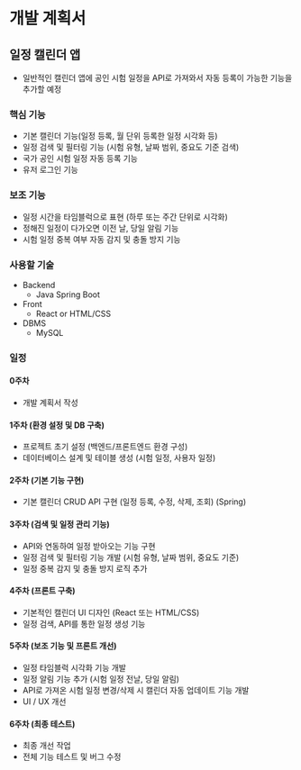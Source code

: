 # 개발 계획서

## 일정 캘린더 앱
- 일반적인 캘린더 앱에 공인 시험 일정을 API로 가져와서 자동 등록이 가능한 기능을 추가할 예정

### 핵심 기능

- 기본 캘린더 기능(일정 등록, 월 단위 등록한 일정 시각화 등)
- 일정 검색 및 필터링 기능 (시험 유형, 날짜 범위, 중요도 기준 검색)
- 국가 공인 시험 일정 자동 등록 기능
- 유저 로그인 기능

### 보조 기능

- 일정 시간을 타임블럭으로 표현 (하루 또는 주간 단위로 시각화)
- 정해진 일정이 다가오면 이전 날, 당일 알림 기능
- 시험 일정 중복 여부 자동 감지 및 충돌 방지 기능

### 사용할 기술
- Backend
  - Java Spring Boot
- Front
  - React or HTML/CSS
- DBMS
  - MySQL

### 일정

#### 0주차
- 개발 계획서 작성

#### 1주차 (환경 설정 및 DB 구축)
- 프로젝트 초기 설정 (백엔드/프론트엔드 환경 구성)
- 데이터베이스 설계 및 테이블 생성 (시험 일정, 사용자 일정)

#### 2주차 (기본 기능 구현)
- 기본 캘린더 CRUD API 구현 (일정 등록, 수정, 삭제, 조회) (Spring)

#### 3주차 (검색 및 일정 관리 기능)
- API와 연동하여 일정 받아오는 기능 구현
- 일정 검색 및 필터링 기능 개발 (시험 유형, 날짜 범위, 중요도 기준)
- 일정 중복 감지 및 충돌 방지 로직 추가

#### 4주차 (프론트 구축)
- 기본적인 캘린더 UI 디자인 (React 또는 HTML/CSS)
- 일정 검색, API를 통한 일정 생성 기능

#### 5주차 (보조 기능 및 프론트 개선)
- 일정 타임블럭 시각화 기능 개발 
- 일정 알림 기능 추가 (시험 일정 전날, 당일 알림)
- API로 가져온 시험 일정 변경/삭제 시 캘린더 자동 업데이트 기능 개발
- UI / UX 개선

#### 6주차 (최종 테스트)
- 최종 개선 작업
- 전체 기능 테스트 및 버그 수정